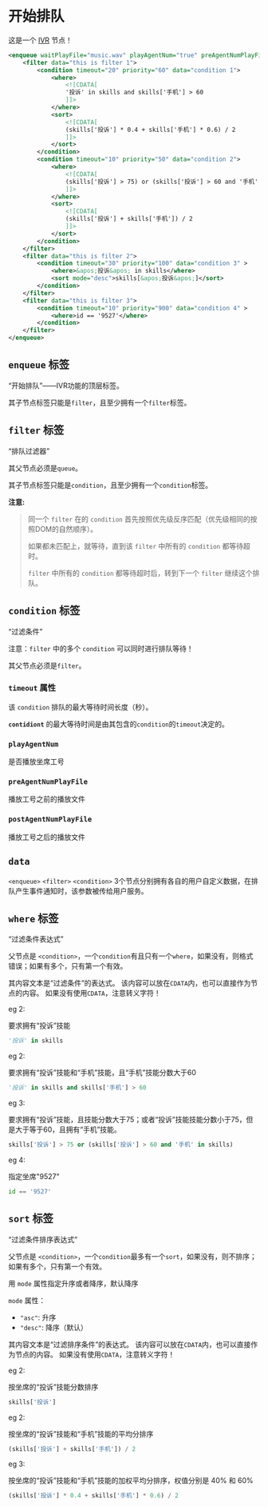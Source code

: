 # 开始排队
<!-- toc -->

这是一个 [IVR](../../ivr/index.md) 节点！

```xml
<enqueue waitPlayFile="music.wav" playAgentNum="true" preAgentNumPlayFile="坐席.wav" postAgentNumPlayFile="为您服务.wav" data="my queue data">
    <filter data="this is filter 1">
        <condition timeout="20" priority="60" data="condition 1">
            <where>
                <![CDATA[
                '投诉' in skills and skills['手机'] > 60
                ]]>
            </where>
            <sort>
                <![CDATA[
                (skills['投诉'] * 0.4 + skills['手机'] * 0.6) / 2
                ]]>
            </sort>
        </condition>
        <condition timeout="10" priority="50" data="condition 2">
            <where>
                <![CDATA[
                (skills['投诉'] > 75) or (skills['投诉'] > 60 and '手机' in skills)
                ]]>
            </where>
            <sort>
                <![CDATA[
                (skills['投诉'] + skills['手机']) / 2
                ]]>
            </sort>
        </condition>
    </filter>
    <filter data="this is filter 2">
        <condition timeout="30" priority="100" data="condition 3" >
            <where>&apos;投诉&apos; in skills</where>
            <sort mode="desc">skills[&apos;投诉&apos;]</sort>
        </condition>
    </filter>
    <filter data="this is filter 3">
        <condition timeout="10" priority="900" data="condition 4" >
            <where>id == '9527'</where>
        </condition>
    </filter>
</enqueue>
```

## `enqueue` 标签
“开始排队”——IVR功能的顶层标签。

其子节点标签只能是`filter`，且至少拥有一个`filter`标签。

## `filter` 标签
“排队过滤器”

其父节点必须是`queue`。

其子节点标签只能是`condition`，且至少拥有一个`condition`标签。

**注意:**

> 同一个 `filter` 在的 `condition` 首先按照优先级反序匹配（优先级相同的按照DOM的自然顺序）。
> 
> 如果都未匹配上，就等待，直到该 `filter` 中所有的 `condition` 都等待超时。
> 
> `filter` 中所有的 `condition` 都等待超时后，转到下一个 `filter` 继续这个排队。

## `condition` 标签
“过滤条件”

注意：`filter` 中的多个 `condition` 可以同时进行排队等待！

其父节点必须是`filter`。

### `timeout` 属性
该 `condition` 排队的最大等待时间长度（秒）。

**`contidiont`** 的最大等待时间是由其包含的`condition`的`timeout`决定的。

### `playAgentNum`
是否播放坐席工号

### `preAgentNumPlayFile`
播放工号之前的播放文件

### `postAgentNumPlayFile`
播放工号之后的播放文件

## `data`
`<enqueue>` `<filter>` `<condition>` 3个节点分别拥有各自的用户自定义数据，在排队产生事件通知时，该参数被传给用户服务。

## `where` 标签
“过滤条件表达式”

父节点是 `<condition>`，一个`condition`有且只有一个`where`，如果没有，则格式错误；如果有多个，只有第一个有效。

其内容文本是“过滤条件”的表达式。
该内容可以放在`CDATA`内，也可以直接作为节点的内容。
如果没有使用`CDATA`，注意转义字符！

eg 2:

要求拥有“投诉”技能

```python
'投诉' in skills
```

eg 2:

要求拥有“投诉”技能和“手机”技能，且“手机”技能分数大于60

```python
'投诉' in skills and skills['手机'] > 60
```

eg 3:

要求拥有“投诉”技能，且技能分数大于75；或者“投诉”技能技能分数小于75，但是大于等于60，且拥有“手机”技能。

```python
skills['投诉'] > 75 or (skills['投诉'] > 60 and '手机' in skills)
```

eg 4:

指定坐席"9527"

```python
id == '9527'
```

## `sort` 标签
“过滤条件排序表达式”

父节点是 `<condition>`，一个`condition`最多有一个`sort`，如果没有，则不排序；如果有多个，只有第一个有效。

用 `mode` 属性指定升序或者降序，默认降序

`mode` 属性：

- `"asc"`: 升序
- `"desc"`: 降序（默认）

其内容文本是“过滤排序条件”的表达式。
该内容可以放在`CDATA`内，也可以直接作为节点的内容。
如果没有使用`CDATA`，注意转义字符！

eg 2:

按坐席的“投诉”技能分数排序

```python
skills['投诉']
```

eg 2:

按坐席的“投诉”技能和“手机”技能的平均分排序

```python
(skills['投诉'] + skills['手机']) / 2
```

eg 3:

按坐席的“投诉”技能和“手机”技能的加权平均分排序，权值分别是 40% 和 60%

```python
(skills['投诉'] * 0.4 + skills['手机'] * 0.6) / 2
```

